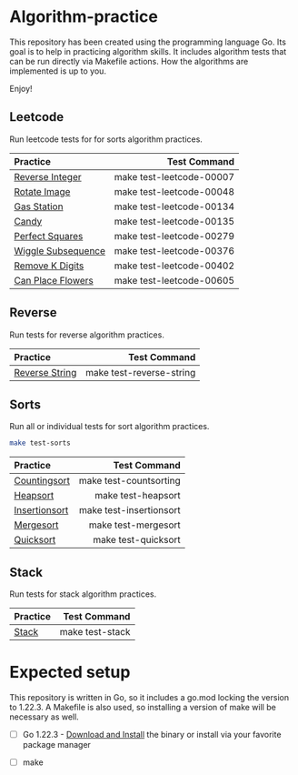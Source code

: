 # Algorithm-practice

This repository has been created using the programming language Go. Its goal
is to help in practicing algorithm skills. It includes algorithm tests that 
can be run directly via Makefile actions. How the algorithms are implemented 
is up to you.

Enjoy!


## Leetcode

Run leetcode tests for for sorts algorithm practices.

| Practice                                                                                                       | Test Command             |
| :---                                                                                                           |                     ---: |
| [Reverse Integer](https://github.com/chadwpry/algorithm-practices/blob/main/lc/00007_reverse_integer.go)       | make test-leetcode-00007 |
| [Rotate Image](https://github.com/chadwpry/algorithm-practices/blob/main/lc/00048_rotate_image.go)             | make test-leetcode-00048 |
| [Gas Station](https://github.com/chadwpry/algorithm-practices/blob/main/lc/00134_gas_station.go)               | make test-leetcode-00134 |
| [Candy](https://github.com/chadwpry/algorithm-practices/blob/main/lc/00135_candy.go)                           | make test-leetcode-00135 |
| [Perfect Squares](https://github.com/chadwpry/algorithm-practices/blob/main/lc/00279_perfect_squares.go)       | make test-leetcode-00279 |
| [Wiggle Subsequence](https://github.com/chadwpry/algorithm-practices/blob/main/lc/00376_wiggle_subsequence.go) | make test-leetcode-00376 |
| [Remove K Digits](https://github.com/chadwpry/algorithm-practices/blob/main/lc/00402_remove_k_digits.go)       | make test-leetcode-00402 |
| [Can Place Flowers](https://github.com/chadwpry/algorithm-practices/blob/main/lc/00605_can_place_flowers.go)   | make test-leetcode-00605 |


## Reverse

Run tests for reverse algorithm practices.

| Practice                                                                                                       | Test Command             |
| :---                                                                                                           |                     ---: |
| [Reverse String](https://github.com/chadwpry/algorithm-practices/blob/main/reverse_string.go)                  | make test-reverse-string |


## Sorts

Run all or individual tests for sort algorithm practices.

```sh
make test-sorts
```

| Practice                                                                                                       | Test Command             |
| :---                                                                                                           |                     ---: |
| [Countingsort](https://github.com/chadwpry/algorithm-practices/blob/main/sorts/countingsort.go)                | make test-countsorting   |
| [Heapsort](https://github.com/chadwpry/algorithm-practices/blob/main/sorts/heapsort.go)                        | make test-heapsort       |
| [Insertionsort](https://github.com/chadwpry/algorithm-practices/blob/main/sorts/insertionsort.go)              | make test-insertionsort  |
| [Mergesort](https://github.com/chadwpry/algorithm-practices/blob/main/sorts/mergesort.go)                      | make test-mergesort      |
| [Quicksort](https://github.com/chadwpry/algorithm-practices/blob/main/sorts/quicksort.go)                      | make test-quicksort      |


## Stack

Run tests for stack algorithm practices.

| Practice                                                                                                       | Test Command             |
| :---                                                                                                           |                     ---: |
| [Stack](https://github.com/chadwpry/algorithm-practices/blob/main/stack.go)                                    | make test-stack          |


# Expected setup

This repository is written in Go, so it includes a go.mod locking the version 
to 1.22.3. A Makefile is also used, so installing a version of make will be 
necessary as well.

- [ ] Go 1.22.3 - [Download and Install](https://go.dev/dl/) the binary or install via your 
    favorite package manager

- [ ] make

